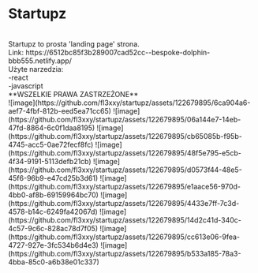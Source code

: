 # Startupz
<br />
Startupz to prosta 'landing page' strona.
<br />
Link: https://6512bc85f3b289007cad52cc--bespoke-dolphin-bbb555.netlify.app/
<br />
Użyte narzedzia: 
<br />
-react
<br />
-javascript
<br />
**WSZELKIE PRAWA ZASTRZEŻONE**
<br />
![image](https://github.com/fl3xxy/startupz/assets/122679895/6ca904a6-aef7-4fbf-812b-eed5ea71cc65)
![image](https://github.com/fl3xxy/startupz/assets/122679895/06a144e7-14eb-47fd-8864-6c0f1daa8195)
![image](https://github.com/fl3xxy/startupz/assets/122679895/cb65085b-f95b-4745-acc5-0ae72fecf8fc)
![image](https://github.com/fl3xxy/startupz/assets/122679895/48f5e795-e5cb-4f34-9191-5113defb21cb)
![image](https://github.com/fl3xxy/startupz/assets/122679895/d0573f44-48e5-45f6-96b9-e47cd25b3d61)
![image](https://github.com/fl3xxy/startupz/assets/122679895/e1aace56-970d-4bb0-af8b-69159964bc70)
![image](https://github.com/fl3xxy/startupz/assets/122679895/4433e7ff-7c3d-4578-b14c-6249fa42067d)
![image](https://github.com/fl3xxy/startupz/assets/122679895/14d2c41d-340c-4c57-9c6c-828ac78d7f05)
![image](https://github.com/fl3xxy/startupz/assets/122679895/cc613e06-9fea-4727-927e-3fc534b6d4e3)
![image](https://github.com/fl3xxy/startupz/assets/122679895/b533a185-78a3-4bba-85c0-a6b38e01c337)
